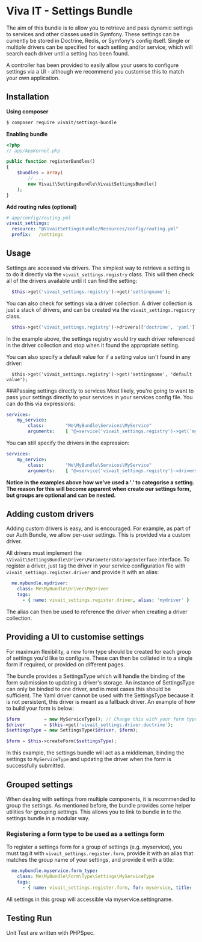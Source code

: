 Viva IT - Settings Bundle
============

The aim of this bundle is to allow you to retrieve and pass dynamic settings to  services and other classes used in Symfony. These settings can be currently be  stored in Doctrine, Redis, or Symfony's config itself. Single or multiple drivers can be specified for each setting and/or service, which will search each driver until a setting has been found.

A controller has been provided to easily allow your users to configure settings via a UI - although we recommend you customise this to match your own application.

Installation
------------
**Using composer**
``` bash
$ composer require vivait/settings-bundle
```

**Enabling bundle**
``` php
<?php
// app/AppKernel.php

public function registerBundles()
{
    $bundles = array(
        // ...
        new Vivait\SettingsBundle\VivaitSettingsBundle()
    );
}
```

**Add routing rules (optional)**
``` yml
# app/config/routing.yml
vivait_settings:
  resource: "@VivaitSettingsBundle/Resources/config/routing.yml"
  prefix:   /settings
```

Usage
-----------
Settings are accessed via drivers. The simplest way to retrieve a setting is to
do it directly via the ```vivait_settings.registry``` class. This will then check all
of the drivers available until it can find the setting:

```php
  $this->get('vivait_settings.registry')->get('settingname');
```

You can also check for settings via a driver collection. A driver collection is
just a stack of drivers, and can be created via the ```vivait_settings.registry``` class.

```php
  $this->get('vivait_settings.registry')->drivers(['doctrine', 'yaml'])->get('settingname');
```
In the example above, the settings registry would try each driver referenced in the driver collection and stop when it found the appropriate setting.

You can also specify a default value for if a setting value isn't found in any driver:

```
  $this->get('vivait_settings.registry')->get('settingname', 'default value');
```

###Passing settings directly to services
Most likely, you're going to want to pass your settings directly to your services in your services config file. You can do this via expressions:

```yaml
services:
    my_service:
        class:        "Me\MyBundle\Services\MyService"
        arguments:    [ "@=service('vivait_settings.registry')->get('myservice.settingname')" ]
```

You can still specify the drivers in the expression:
```yaml
services:
    my_service:
        class:        "Me\MyBundle\Services\MyService"
        arguments:    [ "@=service('vivait_settings.registry')->drivers(['yaml', 'doctrine'])->get('myservice.settingname')" ]
```

__Notice in the examples above how we've used a '.' to categorise a setting. The
reason for this will become apparent when create our settings form, but groups
are optional and can be nested.__

Adding custom drivers
-----------
Adding custom drivers is easy, and is encouraged. For example, as part of our Auth Bundle, we allow per-user settings. This is provided via a custom driver.

All drivers must implement the ```\Vivait\SettingsBundle\Driver\ParametersStorageInterface``` interface. To register a driver, just tag the driver in your service configuration file with ```vivait_settings.register.driver``` and provide it with an alias:

```yaml
  me.mybundle.mydriver:
    class: Me\MyBundle\Driver\MyDriver
    tags:
      - { name: vivait_settings.register.driver, alias: 'mydriver' }
```

The alias can then be used to reference the driver when creating a driver collection.

Providing a UI to customise settings
-----------
For maximum flexibility, a new form type should be created for each group of settings you'd like to configure. These can then be collated in to a single form if required, or provided on different pages.

The bundle provides a SettingsType which will handle the binding of the form submission to updating a driver's storage. An instance of SettingsType can only be binded to one driver, and in most cases this should be sufficient. The Yaml driver cannot be used with the SettingsType because it is not persistent, this driver is meant as a fallback driver. An example of how to build your form is below:

```php
$form         = new MyServiceType(); // Change this with your form type
$driver       = $this->get('vivait_settings.driver.doctrine');
$settingsType = new SettingsType($driver, $form);

$form = $this->createForm($settingsType);
```

In this example, the settings bundle will act as a middleman, binding the settings to ```MyServiceType``` and updating the driver when the form is successfully submitted.

Grouped settings
-----------
When dealing with settings from multiple components, it is recommended to group the settings. As mentioned before, the bundle provides some helper utilities for grouping settings. This allows you to link to bundle in to the settings bundle in a modular way.

### Registering a form type to be used as a settings form
To register a settings form for a group of settings (e.g. myservice), you must tag it with ```vivait_settings.register.form```, provide it with an alias that matches the group name of your settings, and provide it with a title:

```yaml
  me.mybundle.myservice.form_type:
    class: Me\MyBundle\Form\Type\Settings\MyServiceType
    tags:
      - { name: vivait_settings.register.form, for: myservice, title: 'My Service Settings' }
```

All settings in this group will accessible via myservice.settingname.

Testing Run
-----------
Unit Test are written with PHPSpec.
